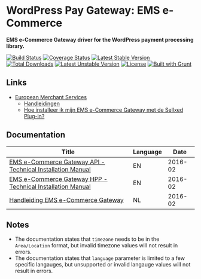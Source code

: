 # WordPress Pay Gateway: EMS e-Commerce

**EMS e-Commerce Gateway driver for the WordPress payment processing library.**

[![Build Status](https://travis-ci.org/wp-pay-gateways/ems-e-commerce.svg?branch=develop)](https://travis-ci.org/wp-pay-gateways/ems-e-commerce)
[![Coverage Status](https://coveralls.io/repos/wp-pay-gateways/ems-e-commerce/badge.svg?branch=master&service=github)](https://coveralls.io/github/wp-pay-gateways/ems-e-commerce?branch=master)
[![Latest Stable Version](https://poser.pugx.org/wp-pay-gateways/ems-e-commerce/v/stable.svg)](https://packagist.org/packages/wp-pay-gateways/ems-e-commerce)
[![Total Downloads](https://poser.pugx.org/wp-pay-gateways/ems-e-commerce/downloads.svg)](https://packagist.org/packages/wp-pay-gateways/ems-e-commerce)
[![Latest Unstable Version](https://poser.pugx.org/wp-pay-gateways/ems-e-commerce/v/unstable.svg)](https://packagist.org/packages/wp-pay-gateways/ems-e-commerce)
[![License](https://poser.pugx.org/wp-pay-gateways/ems-e-commerce/license.svg)](https://packagist.org/packages/wp-pay-gateways/ems-e-commerce)
[![Built with Grunt](https://cdn.gruntjs.com/builtwith.png)](http://gruntjs.com/)


## Links

*	[European Merchant Services](https://emscard.nl)
	*	[Handleidingen](https://emscard.nl/support/categorie/handleidingen)
	*	[Hoe installeer ik mijn EMS e-Commerce Gateway met de Sellxed Plug-in?](https://emscard.nl/support/hoe-neem-ik-mijn-ems-e-commerce-gateway-met-sellxed-plug-gebruik)


## Documentation

| Title                                                                          | Language | Date    |
| ------------------------------------------------------------------------------ | -------- | ------- |
| [EMS e-Commerce Gateway API - Technical Installation Manual][doc-api-feb-2016] | EN       | 2016-02 |
| [EMS e-Commerce Gateway HPP - Technical Installation Manual][doc-hpp-feb-2016] | EN       | 2016-02 |
| [Handleiding EMS e-Commerce Gateway][doc-han-feb-2016]                         | NL       | 2016-02 |

[doc-api-feb-2016]: https://www.pronamic.eu/wp-content/uploads/sites/2/2016/06/EMS-e-Commerce-Gateway-Manual-API-installation-2016-2-NL-EN.pdf
[doc-hpp-feb-2016]: https://www.pronamic.eu/wp-content/uploads/sites/2/2016/06/EMS-e-Commerce-Gateway-Manual-HPP-installation-2016-2-NL-EN.pdf
[doc-han-feb-2016]: https://www.pronamic.eu/wp-content/uploads/sites/2/2016/06/Gebruikershandleiding-EMS-e-Commerce-Gateway-2016-3-NL-NL_0.pdf


## Notes

*	The documentation states that `timezone` needs to be in the `Area/Location` format, but invalid timezone values will not result in errors.
*	The documentation states that `language` parameter is limited to a few specific langauges, but unsupported or invalid langauge values will not result in errors.

